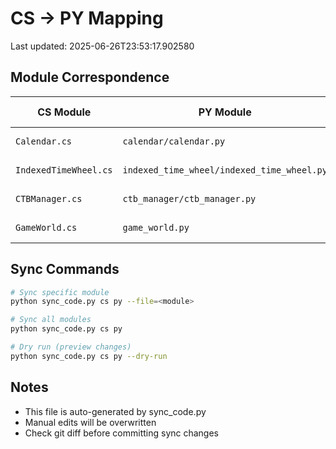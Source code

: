 # CS → PY Mapping

Last updated: 2025-06-26T23:53:17.902580

## Module Correspondence

| CS Module | PY Module | Status | Last Sync |
|------------|------------|--------|-----------|
| `Calendar.cs` | `calendar/calendar.py` | ✅ → ✅ | 2025-06-26 |
| `IndexedTimeWheel.cs` | `indexed_time_wheel/indexed_time_wheel.py` | ✅ → ✅ | 2025-06-26 |
| `CTBManager.cs` | `ctb_manager/ctb_manager.py` | ✅ → ✅ | 2025-06-26 |
| `GameWorld.cs` | `game_world.py` | ❌ → ✅ | 2025-06-26 |


## Sync Commands

```bash
# Sync specific module
python sync_code.py cs py --file=<module>

# Sync all modules  
python sync_code.py cs py

# Dry run (preview changes)
python sync_code.py cs py --dry-run
```

## Notes

- This file is auto-generated by sync_code.py
- Manual edits will be overwritten
- Check git diff before committing sync changes
